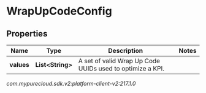 # WrapUpCodeConfig


## Properties

| Name | Type | Description | Notes |
| ------------ | ------------- | ------------- | ------------- |
| **values** | **List&lt;String&gt;** | A set of valid Wrap Up Code UUIDs used to optimize a KPI. |  |




_com.mypurecloud.sdk.v2:platform-client-v2:217.1.0_
